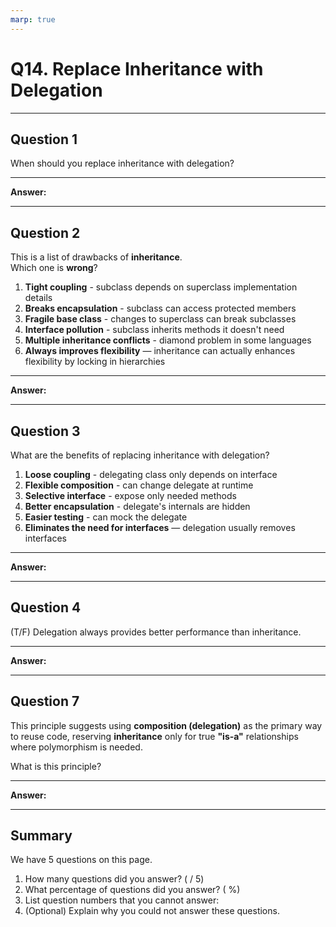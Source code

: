 ```yaml
---
marp: true
---
```


# Q14. Replace Inheritance with Delegation

---

## Question 1

When should you replace inheritance with delegation?

---

**Answer:**


---

## Question 2

This is a list of drawbacks of **inheritance**.  
Which one is **wrong**?

1. **Tight coupling** - subclass depends on superclass implementation details
2. **Breaks encapsulation** - subclass can access protected members
3. **Fragile base class** - changes to superclass can break subclasses
4. **Interface pollution** - subclass inherits methods it doesn't need
5. **Multiple inheritance conflicts** - diamond problem in some languages
6. **Always improves flexibility** — inheritance can actually enhances flexibility by locking in hierarchies  

---

**Answer:**


---

## Question 3

What are the benefits of replacing inheritance with delegation?

1. **Loose coupling** - delegating class only depends on interface
2. **Flexible composition** - can change delegate at runtime
3. **Selective interface** - expose only needed methods
4. **Better encapsulation** - delegate's internals are hidden
5. **Easier testing** - can mock the delegate
6. **Eliminates the need for interfaces** — delegation usually removes interfaces  

---

**Answer:**


---

## Question 4

(T/F) Delegation always provides better performance than inheritance.

---

**Answer:**


---

## Question 7

This principle suggests using **composition (delegation)** as the primary way to reuse code, reserving **inheritance** only for true **"is-a"** relationships where polymorphism is needed.

What is this principle?

---

**Answer:**


---

## Summary

We have 5 questions on this page.

1. How many questions did you answer? ( / 5)
2. What percentage of questions did you answer? (  %)
3. List question numbers that you cannot answer:
4. (Optional) Explain why you could not answer these questions.
